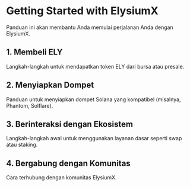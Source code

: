 # Getting Started with ElysiumX

Panduan ini akan membantu Anda memulai perjalanan Anda dengan ElysiumX.

## 1. Membeli ELY
Langkah-langkah untuk mendapatkan token ELY dari bursa atau presale.

## 2. Menyiapkan Dompet
Panduan untuk menyiapkan dompet Solana yang kompatibel (misalnya, Phantom, Solflare).

## 3. Berinteraksi dengan Ekosistem
Langkah-langkah awal untuk menggunakan layanan dasar seperti swap atau staking.

## 4. Bergabung dengan Komunitas
Cara terhubung dengan komunitas ElysiumX.
